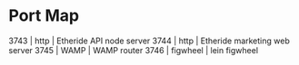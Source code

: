 # Port Map

3743 | http | Etheride API node server
3744 | http | Etheride marketing web server
3745 | WAMP | WAMP router
3746 | figwheel | lein figwheel
